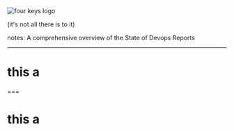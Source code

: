 <!-- .slide: data-background="resources/footer.svg" data-background-size="contain" data-background-position="bottom"  -->

<!--suppress RequiredAttributes -->

<img class="plain" data-src="resources/fourkeys_wide.svg" alt="four keys logo"/>

(it's not all there is to it) <!-- .element: class="fragment" -->

notes:
A comprehensive overview of the State of Devops Reports
                                                            
---
<!-- .slide: data-background="resources/footer.svg" data-background-size="contain" data-background-position="bottom"  -->

<!--suppress RequiredAttributes -->

# this a

                                                            
===
<!-- .slide: data-background="resources/footer.svg" data-background-size="contain" data-background-position="bottom"  -->

<!--suppress RequiredAttributes -->

# this a
